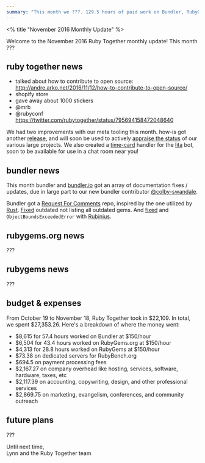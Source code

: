 ```yaml
---
summary: "This month we ???. 129.5 hours of paid work on Bundler, RubyGems, and RubyGems.org."
---
```


<% title "November 2016 Monthly Update" %>

Welcome to the November 2016 Ruby Together monthly update! This month ???

## ruby together news

- talked about how to contribute to open source: http://andre.arko.net/2016/11/12/how-to-contribute-to-open-source/
- shopify store
- gave away about 1000 stickers
- @mrb
- @rubyconf https://twitter.com/rubytogether/status/795694158472048640

We had two improvements with our meta tooling this month. how-is got another [release](https://github.com/how-is/how_is/blob/v11.0.0/CHANGELOG.md#1100), and will soon be used to actively [appraise the status](https://how-is.github.io/how-is-rubygems/2016/12/01/report.html) of our various large projects. We also created a [time-card](https://github.com/rubytogether/rubytogether-lita/blob/84f6bec5d2faabbcb914132cd2880b8e7bacf33e/lib/lita/handlers/time_card.rb) handler for the [lita](https://www.lita.io/) bot, soon to be available for use in a chat room near you!

## bundler news

This month bundler and [bundler.io](bundler.io) got an array of documentation fixes / updates, due in large part to our new bundler contributor [@colby-swandale](https://github.com/colby-swandale).

Bundler got a [Request For Comments](https://github.com/bundler/rfcs) repo, inspired by the one utilized by [Rust](https://www.rust-lang.org/en-US/). [Fixed](https://github.com/bundler/bundler/pull/5176) outdated not listing all outdated gems. And [fixed](https://github.com/bundler/bundler/pull/5213) and `ObjectBoundsExceededError` with [Rubinius](https://rubinius.com/).

## rubygems.org news

???

## rubygems news

???

## budget & expenses

From October 19 to November 18, Ruby Together took in $22,109. In total, we spent $27,353.26. Here's a breakdown of where the money went:

* $8,615 for 57.4 hours worked on Bundler at $150/hour
* $6,504 for 43.4 hours worked on RubyGems.org at $150/hour
* $4,313 for 28.8 hours worked on RubyGems at $150/hour
* $73.38 on dedicated servers for RubyBench.org
* $694.5 on payment processing fees
* $2,167.27 on company overhead like hosting, services, software, hardware, taxes, etc
* $2,117.39 on accounting, copywriting, design, and other professional services
* $2,869.75 on marketing, evangelism, conferences, and community outreach

## future plans

???

Until next time,<br>
Lynn and the Ruby Together team
